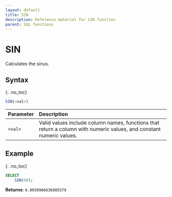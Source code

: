 ```yaml
---
layout: default
title: SIN
description: Reference material for SIN function
parent: SQL functions
---
```


# SIN

Calculates the sinus.

## Syntax
{: .no_toc}

```sql
SIN(<val>)
```

| Parameter | Description                                                                                                         |
| :--------- | :------------------------------------------------------------------------------------------------------------------- |
| `<val>`   | Valid values include column names, functions that return a column with numeric values, and constant numeric values. |

## Example
{: .no_toc}

```sql
SELECT
    SIN(90);
```

**Returns**: `0.8939966636005579`
